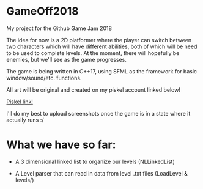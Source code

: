 # GameOff2018
My project for the Github Game Jam 2018

The idea for now is a 2D platformer where the player can switch between two characters which will have different abilities,
both of which will be need to be used to complete levels. At the moment, there will hopefully be enemies, but we'll see as
the game progresses.

The game is being written in C++17, using SFML as the framework for basic window/sound/etc. functions.

All art will be original and created on my piskel account linked below!

[Piskel link!](https://www.piskelapp.com/user/4977014434955264)

I'll do my best to upload screenshots once the game is in a state where it actually runs :/


# What we have so far:
 - A 3 dimensional linked list to organize our levels (NLLinkedList)
 
 - A Level parser that can read in data from level .txt files (LoadLevel & levels/)
